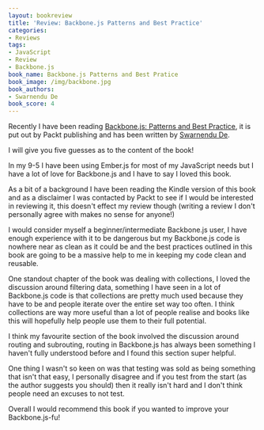 ```yaml
---
layout: bookreview
title: 'Review: Backbone.js Patterns and Best Practice'
categories:
- Reviews
tags:
- JavaScript
- Review
- Backbone.js
book_name: Backbone.js Patterns and Best Pratice
book_image: /img/backbone.jpg
book_authors:
- Swarnendu De
book_score: 4
---
```

<p>Recently I have been reading <a
href="http://www.packtpub.com/backbone-js-patterns-and-best-practices/book">Backbone.js:
Patterns and Best Practice</a>, it is put out by Packt publishing and has been
written by <a href="https://twitter.com/swarnendude">Swarnendu De</a>.</p>
<p>I will give you five guesses as to the content of the book!</p>
<p>In my 9-5 I have been using Ember.js for most of my JavaScript needs but I have a lot of love for Backbone.js and I have to say I loved this book.</p>
<p>As a bit of a background I have been reading the Kindle version of this book and as a disclaimer I was contacted by Packt to see if I would be interested in reviewing it, this doesn't effect my review though (writing a review I don't personally agree with makes no sense for anyone!)</p>
<p>I would consider myself a beginner/intermediate Backbone.js user, I have enough experience with it to be dangerous but my Backbone.js code is nowhere near as clean as it could be and the best practices outlined in this book are going to be a massive help to me in keeping my code clean and reusable.</p>
<p>One standout chapter of the book was dealing with collections, I loved the discussion around filtering data, something I have seen in a lot of Backbone.js code is that collections are pretty much used because they have to be and people iterate over the entire set way too often. I think collections are way more useful than a lot of people realise and books like this will hopefully help people use them to their full potential.</p>
<p>I think my favourite section of the book involved the discussion around routing and subrouting, routing in Backbone.js has always been something I haven't fully understood before and I found this section super helpful.</p>
<p>One thing I wasn't so keen on was that testing was sold as being something that isn't that easy, I personally disagree and if you test from the start (as the author suggests you should) then it really isn't hard and I don't think people need an excuses to not test.</p>
<p>Overall I would recommend this book if you wanted to improve your Backbone.js-fu!</p>
